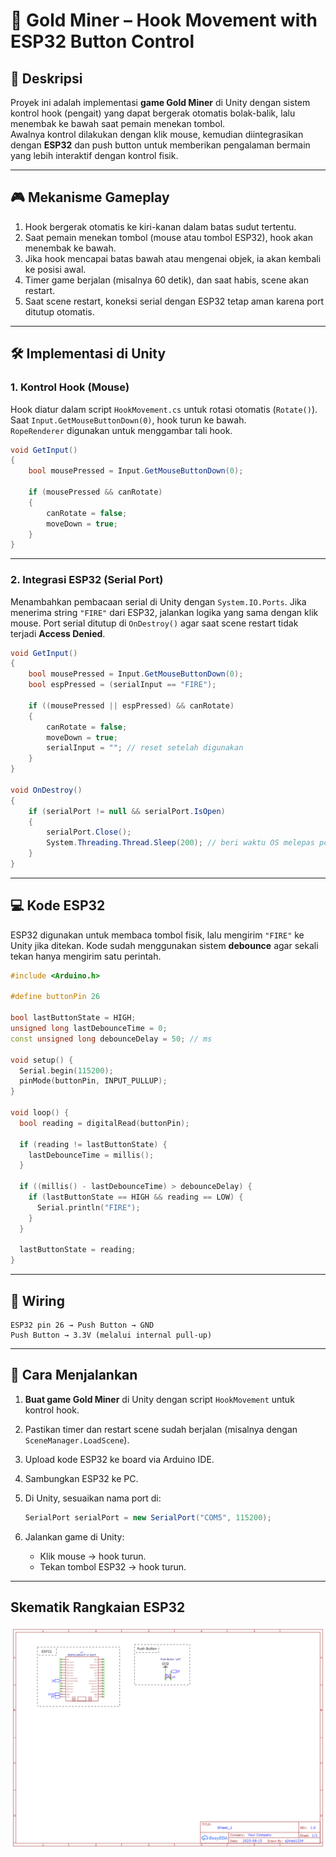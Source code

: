 # 🎣 Gold Miner – Hook Movement with ESP32 Button Control

## 📌 Deskripsi
Proyek ini adalah implementasi **game Gold Miner** di Unity dengan sistem kontrol hook (pengait) yang dapat bergerak otomatis bolak-balik, lalu menembak ke bawah saat pemain menekan tombol.  
Awalnya kontrol dilakukan dengan klik mouse, kemudian diintegrasikan dengan **ESP32** dan push button untuk memberikan pengalaman bermain yang lebih interaktif dengan kontrol fisik.

---

## 🎮 Mekanisme Gameplay
1. Hook bergerak otomatis ke kiri-kanan dalam batas sudut tertentu.
2. Saat pemain menekan tombol (mouse atau tombol ESP32), hook akan menembak ke bawah.
3. Jika hook mencapai batas bawah atau mengenai objek, ia akan kembali ke posisi awal.
4. Timer game berjalan (misalnya 60 detik), dan saat habis, scene akan restart.
5. Saat scene restart, koneksi serial dengan ESP32 tetap aman karena port ditutup otomatis.

---

## 🛠️ Implementasi di Unity

### 1. Kontrol Hook (Mouse)
Hook diatur dalam script `HookMovement.cs` untuk rotasi otomatis (`Rotate()`).  
Saat `Input.GetMouseButtonDown(0)`, hook turun ke bawah.  
`RopeRenderer` digunakan untuk menggambar tali hook.

```csharp
void GetInput()
{
    bool mousePressed = Input.GetMouseButtonDown(0);

    if (mousePressed && canRotate)
    {
        canRotate = false;
        moveDown = true;
    }
}
````

---

### 2. Integrasi ESP32 (Serial Port)

Menambahkan pembacaan serial di Unity dengan `System.IO.Ports`.
Jika menerima string `"FIRE"` dari ESP32, jalankan logika yang sama dengan klik mouse.
Port serial ditutup di `OnDestroy()` agar saat scene restart tidak terjadi **Access Denied**.

```csharp
void GetInput()
{
    bool mousePressed = Input.GetMouseButtonDown(0);
    bool espPressed = (serialInput == "FIRE");

    if ((mousePressed || espPressed) && canRotate)
    {
        canRotate = false;
        moveDown = true;
        serialInput = ""; // reset setelah digunakan
    }
}

void OnDestroy()
{
    if (serialPort != null && serialPort.IsOpen)
    {
        serialPort.Close();
        System.Threading.Thread.Sleep(200); // beri waktu OS melepas port
    }
}
```

---

## 💻 Kode ESP32

ESP32 digunakan untuk membaca tombol fisik, lalu mengirim `"FIRE"` ke Unity jika ditekan.
Kode sudah menggunakan sistem **debounce** agar sekali tekan hanya mengirim satu perintah.

```cpp
#include <Arduino.h>

#define buttonPin 26

bool lastButtonState = HIGH;
unsigned long lastDebounceTime = 0;
const unsigned long debounceDelay = 50; // ms

void setup() {
  Serial.begin(115200);
  pinMode(buttonPin, INPUT_PULLUP);
}

void loop() {
  bool reading = digitalRead(buttonPin);

  if (reading != lastButtonState) {
    lastDebounceTime = millis();
  }

  if ((millis() - lastDebounceTime) > debounceDelay) {
    if (lastButtonState == HIGH && reading == LOW) {
      Serial.println("FIRE");
    }
  }

  lastButtonState = reading;
}
```

---

## 🔌 Wiring

```
ESP32 pin 26 → Push Button → GND
Push Button → 3.3V (melalui internal pull-up)
```

---

## 🚀 Cara Menjalankan

1. **Buat game Gold Miner** di Unity dengan script `HookMovement` untuk kontrol hook.
2. Pastikan timer dan restart scene sudah berjalan (misalnya dengan `SceneManager.LoadScene`).
3. Upload kode ESP32 ke board via Arduino IDE.
4. Sambungkan ESP32 ke PC.
5. Di Unity, sesuaikan nama port di:

   ```csharp
   SerialPort serialPort = new SerialPort("COM5", 115200);
   ```
6. Jalankan game di Unity:

   * Klik mouse → hook turun.
   * Tekan tombol ESP32 → hook turun.

---


## Skematik Rangkaian ESP32


![alt text](https://github.com/EzekielJoseph/Gold-Miner-Game/blob/main/Schematic_Unity-Gold-Miner_2025-08-15.png)
